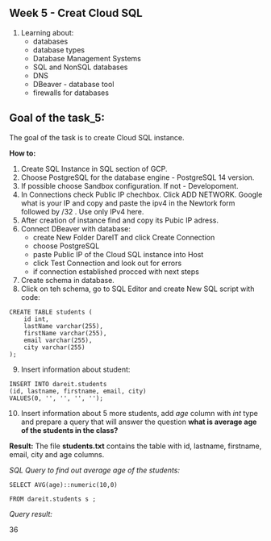 ## Week 5 -  **Creat Cloud SQL**

1. Learning about:
    - databases
    - database types
    - Database Management Systems
    - SQL and NonSQL databases
    - DNS
    - DBeaver - database tool
    - firewalls for databases
 
## Goal of the task_5:

The goal of the task is to create Cloud SQL instance.

**How to:**
1. Create SQL Instance in SQL section of GCP.
2. Choose PostgreSQL for the database engine - PostgreSQL 14 version.
3. If possible choose Sandbox configuration. If not - Developoment.
4. In Connections check Public IP chechbox. Click ADD NETWORK. Google what is your IP and copy and paste the ipv4 in the Newtork form followed by /32 . Use only IPv4 here.
5. After creation of instance find and copy its Pubic IP adress.
6. Connect DBeaver with database: 
	- create New Folder DareIT and click Create Connection
	- choose PostgreSQL
	- paste Public IP of the Cloud SQL instance into Host
	- click Test Connection and look out for errors
	- if connection established procced with next steps
7. Create schema in database.
8. Click on teh schema, go to SQL Editor and create New SQL script with code:
```
CREATE TABLE students (
    id int,
    lastName varchar(255),
    firstName varchar(255),
    email varchar(255),
    city varchar(255)
);
```
9. Insert information about student:
```
INSERT INTO dareit.students
(id, lastname, firstname, email, city)
VALUES(0, '', '', '', '');
```
10. Insert information about 5 more students, add _age_ column with _int_ type  and prepare a query that will answer the question **what is average age of the students in the class?**

**Result:**
The file **students.txt** contains the table with id, lastname, firstname, email, city and age columns. 

*SQL Query to find out average age of the students:*
```
SELECT AVG(age)::numeric(10,0)

FROM dareit.students s ;
```
 _Query result:_

36